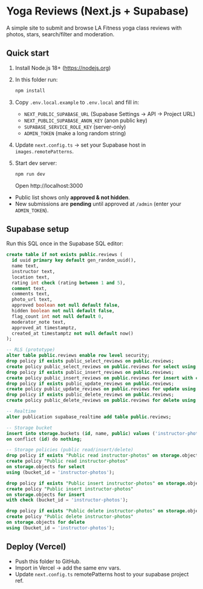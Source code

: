 # Yoga Reviews (Next.js + Supabase)

A simple site to submit and browse LA Fitness yoga class reviews with photos, stars, search/filter and moderation.

## Quick start

1. Install Node.js 18+ (https://nodejs.org)
2. In this folder run:
   ```bash
   npm install
   ```
3. Copy `.env.local.example` to `.env.local` and fill in:
   - `NEXT_PUBLIC_SUPABASE_URL` (Supabase Settings → API → Project URL)
   - `NEXT_PUBLIC_SUPABASE_ANON_KEY` (anon public key)
   - `SUPABASE_SERVICE_ROLE_KEY` (server-only)
   - `ADMIN_TOKEN` (make a long random string)

4. Update `next.config.ts` → set your Supabase host in `images.remotePatterns`.

5. Start dev server:
   ```bash
   npm run dev
   ```
   Open http://localhost:3000

- Public list shows only **approved & not hidden**.
- New submissions are **pending** until approved at `/admin` (enter your `ADMIN_TOKEN`).

## Supabase setup

Run this SQL once in the Supabase SQL editor:

```sql
create table if not exists public.reviews (
  id uuid primary key default gen_random_uuid(),
  name text,
  instructor text,
  location text,
  rating int check (rating between 1 and 5),
  comment text,
  comments text,
  photo_url text,
  approved boolean not null default false,
  hidden boolean not null default false,
  flag_count int not null default 0,
  moderator_note text,
  approved_at timestamptz,
  created_at timestamptz not null default now()
);

-- RLS (prototype)
alter table public.reviews enable row level security;
drop policy if exists public_select_reviews on public.reviews;
create policy public_select_reviews on public.reviews for select using (true);
drop policy if exists public_insert_reviews on public.reviews;
create policy public_insert_reviews on public.reviews for insert with check (true);
drop policy if exists public_update_reviews on public.reviews;
create policy public_update_reviews on public.reviews for update using (true) with check (true);
drop policy if exists public_delete_reviews on public.reviews;
create policy public_delete_reviews on public.reviews for delete using (true);

-- Realtime
alter publication supabase_realtime add table public.reviews;

-- Storage bucket
insert into storage.buckets (id, name, public) values ('instructor-photos','instructor-photos', true)
on conflict (id) do nothing;

-- Storage policies (public read/insert/delete)
drop policy if exists "Public read instructor-photos" on storage.objects;
create policy "Public read instructor-photos"
on storage.objects for select
using (bucket_id = 'instructor-photos');

drop policy if exists "Public insert instructor-photos" on storage.objects;
create policy "Public insert instructor-photos"
on storage.objects for insert
with check (bucket_id = 'instructor-photos');

drop policy if exists "Public delete instructor-photos" on storage.objects;
create policy "Public delete instructor-photos"
on storage.objects for delete
using (bucket_id = 'instructor-photos');
```

## Deploy (Vercel)

- Push this folder to GitHub.
- Import in Vercel → add the same env vars.
- Update `next.config.ts` remotePatterns host to your supabase project ref.
